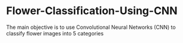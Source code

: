 # Flower-Classification-Using-CNN

The main objective is to use Convolutional Neural Networks (CNN) to classify flower images into 5 categories
